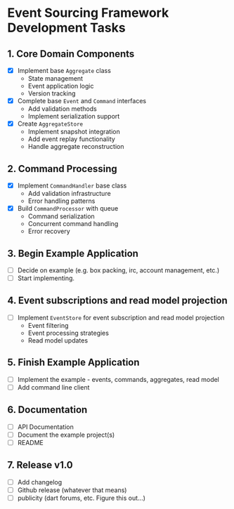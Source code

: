 # Event Sourcing Framework Development Tasks

## 1. Core Domain Components
- [X] Implement base `Aggregate` class
  - State management
  - Event application logic
  - Version tracking
- [X] Complete base `Event` and `Command` interfaces
  - Add validation methods
  - Implement serialization support
- [X] Create `AggregateStore`
  - Implement snapshot integration
  - Add event replay functionality
  - Handle aggregate reconstruction

## 2. Command Processing
- [X] Implement `CommandHandler` base class
  - Add validation infrastructure
  - Error handling patterns
- [X] Build `CommandProcessor` with queue
  - Command serialization
  - Concurrent command handling
  - Error recovery

## 3. Begin Example Application 
- [ ] Decide on example (e.g. box packing, irc, account management, etc.)
- [ ] Start implementing. 

## 4. Event subscriptions and read model projection
- [ ] Implement `EventStore` for event subscription and read model projection
  - Event filtering
  - Event processing strategies
  - Read model updates

## 5. Finish Example Application 
- [ ] Implement the example - events, commands, aggregates, read model
- [ ] Add command line client

## 6. Documentation
- [ ] API Documentation
- [ ] Document the example project(s)
- [ ] README

## 7. Release v1.0
- [ ] Add changelog
- [ ] Github release (whatever that means)
- [ ] publicity (dart forums, etc.  Figure this out...)
